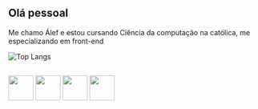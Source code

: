 ## Olá pessoal

<p>Me chamo Álef e estou cursando Ciência da computação na católica, me especializando em front-end</p> 

<div>

  ![Top Langs](https://github-readme-stats.vercel.app/api/top-langs/?username=alefdavialves&layout=compact&theme=dark&pt-br$height=100%)
</div>

##

<div> 
  
  <img height="50px" width= "50px" src="https://cdn.jsdelivr.net/gh/devicons/devicon@latest/icons/c/c-original.svg" />
  <img height="50px" width= "50px" src="https://cdn.jsdelivr.net/gh/devicons/devicon@latest/icons/java/java-original.svg" />
  <img height="50px" width= "50px" src="https://cdn.jsdelivr.net/gh/devicons/devicon@latest/icons/html5/html5-plain.svg" />
  <img height="50px" width= "50px" src="https://cdn.jsdelivr.net/gh/devicons/devicon@latest/icons/css3/css3-plain.svg" />
          
</div>
